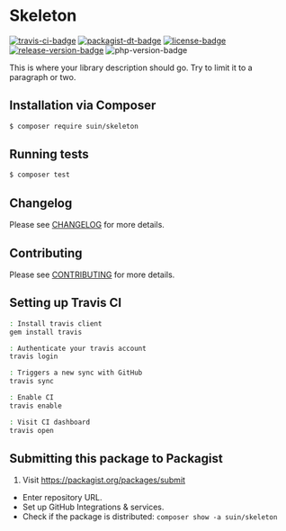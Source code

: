 Skeleton
================
[![travis-ci-badge]][travis-ci] [![packagist-dt-badge]][packagist] [![license-badge]][license] [![release-version-badge]][packagist] ![php-version-badge]

This is where your library description should go. Try to limit it to a paragraph or two.

## Installation via Composer

``` bash
$ composer require suin/skeleton
```

## Running tests

``` bash
$ composer test
```

## Changelog

Please see [CHANGELOG](CHANGELOG.md) for more details.

## Contributing

Please see [CONTRIBUTING](.github/CONTRIBUTING.md) for more details.

## Setting up Travis CI

```bash
: Install travis client
gem install travis

: Authenticate your travis account
travis login

: Triggers a new sync with GitHub
travis sync

: Enable CI
travis enable

: Visit CI dashboard
travis open
```

## Submitting this package to Packagist

1. Visit https://packagist.org/packages/submit
* Enter repository URL.
* Set up GitHub Integrations & services.
* Check if the package is distributed: `composer show -a suin/skeleton`

<!-- Badges -->
[travis-ci]: https://travis-ci.org/suin/php-skeleton
[travis-ci-badge]: https://img.shields.io/travis/suin/php-skeleton.svg?style=flat-square
[packagist]: https://packagist.org/packages/suin/skeleton
[packagist-dt-badge]: https://img.shields.io/packagist/dt/suin/skeleton.svg?style=flat-square
[license]: LICENSE.md
[license-badge]: https://img.shields.io/github/license/suin/php-skeleton.svg?style=flat-square
[php-version-badge]: https://img.shields.io/packagist/php-v/suin/skeleton.svg?style=flat-square
[release-version-badge]: https://img.shields.io/packagist/v/suin/skeleton.svg?style=flat-square&label=release
